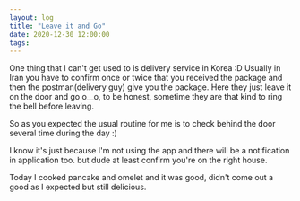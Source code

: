 ```yaml
---
layout: log
title: "Leave it and Go"
date: 2020-12-30 12:00:00
tags:
---
```


One thing that I can't get used to is delivery service in Korea :D
Usually in Iran you have to confirm once or twice that you received the package and then the postman(delivery guy) give you the package.
Here they just leave it on the door and go o__o, to be honest, sometime they are that kind to ring the bell before leaving.

So as you expected the usual routine for me is to check behind the door several time during the day :)

I know it's just because I'm not using the app and there will be a notification in application too. but dude at least confirm you're on the right house.


Today I cooked pancake and omelet and it was good, didn't come out a good as I expected but still delicious.
